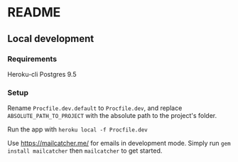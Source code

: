 # README

## Local development

### Requirements

Heroku-cli
Postgres 9.5

### Setup

Rename `Procfile.dev.default` to `Procfile.dev`, and replace `ABSOLUTE_PATH_TO_PROJECT` with the absolute path to the project's folder.

Run the app with `heroku local -f Procfile.dev`

Use https://mailcatcher.me/ for emails in development mode. Simply run `gem install mailcatcher` then `mailcatcher` to get started.